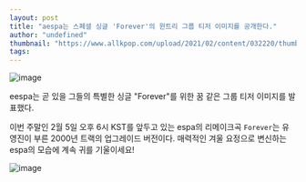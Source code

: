 ```yaml
---
layout: post
title: "aespa는 스페셜 싱글 'Forever'의 윈트리 그룹 티저 이미지를 공개한다."
author: "undefined"
thumbnail: "https://www.allkpop.com/upload/2021/02/content/032220/thumb/1612408823-20210203-aespa.jpg"
tags: 
---
```



![image](https://www.allkpop.com/upload/2021/02/content/032220/1612408823-20210203-aespa.jpg)

eespa는 곧 있을 그들의 특별한 싱글 "Forever"를 위한 꿈 같은 그룹 티저 이미지를 발표했다.

이번 주말인 2월 5일 오후 6시 KST를 앞두고 있는 espa의 리메이크곡 `Forever`는 유영진이 부른 2000년 트랙의 업그레이드 버전이다. 매력적인 겨울 요정으로 변신하는 espa의 모습에 계속 귀를 기울이세요!

![image](https://www.allkpop.com/upload/2021/02/content/032220/1612408833-etwubtrvoaeau4y.jpeg)